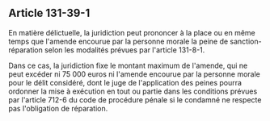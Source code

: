 Article 131-39-1
----
En matière délictuelle, la juridiction peut prononcer à la place ou en même
temps que l'amende encourue par la personne morale la peine de sanction-
réparation selon les modalités prévues par l'article 131-8-1.

Dans ce cas, la juridiction fixe le montant maximum de l'amende, qui ne peut
excéder ni 75 000 euros ni l'amende encourue par la personne morale pour le
délit considéré, dont le juge de l'application des peines pourra ordonner la
mise à exécution en tout ou partie dans les conditions prévues par l'article
712-6 du code de procédure pénale si le condamné ne respecte pas l'obligation de
réparation.
